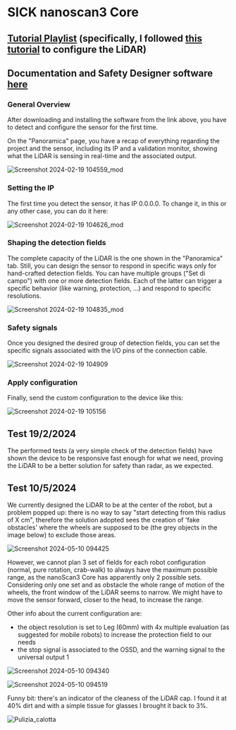 
# SICK nanoscan3 Core

## [Tutorial Playlist](https://www.youtube.com/playlist?list=PLYOEqjmcX3qGQWubPR6m3nTOpJqDv8gj9) (specifically, I followed [this tutorial](https://www.youtube.com/watch?v=rKkS8W7DeXc&list=PLYOEqjmcX3qGQWubPR6m3nTOpJqDv8gj9&index=3&pp=iAQB) to configure the LiDAR)
## Documentation and Safety Designer software [here](https://www.sick.com/it/it/catalog/prodotti/safety/laser-scanner-di-sicurezza/nanoscan3/c/g507056?category=g568283&tab=downloads) 

### General Overview
After downloading and installing the software from the link above, you have to detect and configure the sensor for the first time. 

On the "Panoramica" page, you have a recap of everything regarding the project and the sensor, including its IP and a validation monitor, showing what the LiDAR is sensing in real-time and the associated output. 

![Screenshot 2024-02-19 104559_mod](https://github.com/AltoRobotics/knowledge-base/assets/32684998/0a7ee45c-6814-4e46-9790-36cd9beefb96)

### Setting the IP
The first time you detect the sensor, it has IP 0.0.0.0. To change it, in this or any other case, you can do it here:

![Screenshot 2024-02-19 104626_mod](https://github.com/AltoRobotics/knowledge-base/assets/32684998/ea19b9b7-0969-42fb-a703-106fa4a6db54)

### Shaping the detection fields
The complete capacity of the LiDAR is the one shown in the "Panoramica" tab. Still, you can design the sensor to respond in specific ways only for hand-crafted detection fields. You can have multiple groups ("Set di campo") with one or more detection fields. Each of the latter can trigger a specific behavior (like warning, protection, ...) and respond to specific resolutions.

![Screenshot 2024-02-19 104835_mod](https://github.com/AltoRobotics/knowledge-base/assets/32684998/eee771d0-1c8b-42b5-9c39-fd8f90f28f73)

### Safety signals
Once you designed the desired group of detection fields, you can set the specific signals associated with the I/O pins of the connection cable.

![Screenshot 2024-02-19 104909](https://github.com/AltoRobotics/knowledge-base/assets/32684998/d58d6833-386d-4185-aab1-138d1470a1a4)

### Apply configuration
Finally, send the custom configuration to the device like this:

![Screenshot 2024-02-19 105156](https://github.com/AltoRobotics/knowledge-base/assets/32684998/727e1b36-2fd3-48e5-9a53-eb2d856841ba)

## Test 19/2/2024
The performed tests (a very simple check of the detection fields) have shown the device to be responsive fast enough for what we need, proving the LiDAR to be a better solution for safety than radar, as we expected.

## Test 10/5/2024
We currently designed the LiDAR to be at the center of the robot, but a problem popped up: there is no way to say "start detecting from this radius of X cm", therefore the solution adopted sees the creation of 'fake obstacles' where the wheels are supposed to be (the grey objects in the image below) to exclude those areas. 

![Screenshot 2024-05-10 094425](https://github.com/AltoRobotics/knowledge-base/assets/32684998/9607b922-538c-4dd4-9e15-3278b1f009f9)

However, we cannot plan 3 set of fields for each robot configuration (normal, pure rotation, crab-walk) to always have the maximum possible range, as the nanoScan3 Core has apparently only 2 possible sets. Considering only one set and as obstacle the whole range of motion of the wheels, the front window of the LiDAR seems to narrow. We might have to move the sensor forward, closer to the head, to increase the range.

Other info about the current configuration are:
 - the object resolution is set to Leg (60mm) with 4x multiple evaluation (as suggested for mobile robots) to increase the protection field to our needs
 - the stop signal is associated to the OSSD, and the warning signal to the universal output 1
 
![Screenshot 2024-05-10 094340](https://github.com/AltoRobotics/knowledge-base/assets/32684998/3ce8678d-b359-4dea-aee5-bfa1bc1ef6de)

![Screenshot 2024-05-10 094519](https://github.com/AltoRobotics/knowledge-base/assets/32684998/e63f887c-881a-445f-9ba5-4e877344d5f4)

Funny bit: there's an indicator of the cleaness of the LiDAR cap. I found it at 40% dirt and with a simple tissue for glasses I brought it back to 3%.

![Pulizia_calotta](https://github.com/AltoRobotics/knowledge-base/assets/32684998/e2f16a0b-9d73-4b04-916f-c068c4780ba2)

